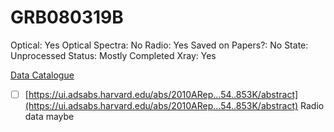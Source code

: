 # GRB080319B

Optical: Yes
Optical Spectra: No
Radio: Yes
Saved on Papers?: No
State: Unprocessed
Status: Mostly Completed
Xray: Yes

[Data Catalogue](GRB080319B%206a3ebfbd71f943dda1e2f3d8571a12e4/Data%20Catalogue%20fdb9db95588b430f98efc3459a06c8db.csv)

- [ ]  [https://ui.adsabs.harvard.edu/abs/2010ARep...54..853K/abstract](https://ui.adsabs.harvard.edu/abs/2010ARep...54..853K/abstract) Radio data maybe